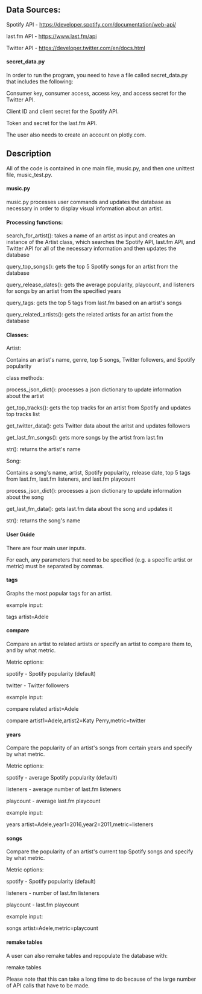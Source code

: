 ## Data Sources:

Spotify API - https://developer.spotify.com/documentation/web-api/

last.fm API - https://www.last.fm/api

Twitter API - https://developer.twitter.com/en/docs.html

#### secret_data.py

In order to run the program, you need to have a file called secret_data.py that includes the following:

Consumer key, consumer access, access key, and access secret for the Twitter API.

Client ID and client secret for the Spotify API.

Token and secret for the last.fm API.

The user also needs to create an account on plotly.com.

## Description
All of the code is contained in one main file, music.py, and then one unittest file, music_test.py.

#### music.py
music.py processes user commands and updates the database as necessary in order to display visual information about an artist.

#### Processing functions:
search_for_artist(): takes a name of an artist as input and creates an instance of the Artist class, which searches the Spotify API, last.fm API, and Twitter API for all of the necessary information and then updates the database

query_top_songs(): gets the top 5 Spotify songs for an artist from the database

query_release_dates(): gets the average popularity, playcount, and listeners for songs by an artist from the specified years

query_tags: gets the top 5 tags from last.fm based on an artist's songs

query_related_artists(): gets the related artists for an artist from the database

#### Classes:
Artist:

Contains an artist's name, genre, top 5 songs, Twitter followers, and Spotify popularity

class methods:

process_json_dict(): processes a json dictionary to update information about the artist

get_top_tracks(): gets the top tracks for an artist from Spotify and updates top tracks list

get_twitter_data(): gets Twitter data about the aritst and updates followers

get_last_fm_songs(): gets more songs by the artist from last.fm

str(): returns the artist's name

Song:

Contains a song's name, artist, Spotify popularity, release date, top 5 tags from last.fm, last.fm listeners, and last.fm playcount

process_json_dict(): processes a json dictionary to update information about the song

get_last_fm_data(): gets last.fm data about the song and updates it

str(): returns the song's name

#### User Guide
There are four main user inputs.

For each, any parameters that need to be specified (e.g. a specific artist or metric) must be separated by commas.

#### tags

Graphs the most popular tags for an artist.

example input:

tags artist=Adele




#### compare

Compare an artist to related artists or specify an artist to compare them to, and by what metric.

Metric options:

spotify - Spotify popularity (default)

twitter - Twitter followers

example input:

compare related artist=Adele

compare artist1=Adele,artist2=Katy Perry,metric=twitter




#### years

Compare the popularity of an artist's songs from certain years and specify by what metric.

Metric options:

spotify - average Spotify popularity (default)

listeners - average number of last.fm listeners

playcount - average last.fm playcount

example input:

years artist=Adele,year1=2016,year2=2011,metric=listeners




#### songs

Compare the popularity of an artist's current top Spotify songs and specify by what metric.

Metric options:

spotify - Spotify popularity (default)

listeners - number of last.fm listeners

playcount - last.fm playcount

example input:

songs artist=Adele,metric=playcount

#### remake tables
A user can also remake tables and repopulate the database with:

remake tables

Please note that this can take a long time to do because of the large number of API calls that have to be made.

